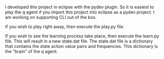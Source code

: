 I developed this project in eclipse with the pydev plugin. So it is easiest to play the q agent if you import this project into eclipse as a pydev project. I am working on supporting CLI out of the box.

If you wish to play right away, then execute the play.py file.

If you wish to see the learning process take place, then execute the learn.py file. This will result in a new state.dat file. The state.dat file is a dictionary that contains the state action value pairs and frequencies. This dictionary is the "brain" of the q agent. 
